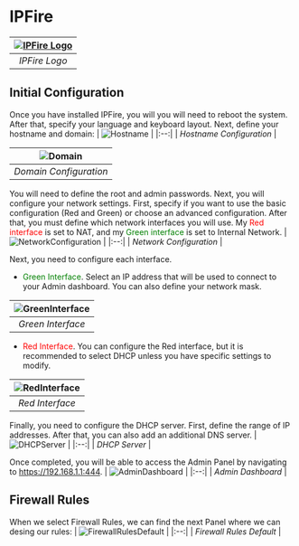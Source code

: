 # IPFire
| [![IPFire Logo](/assets/ipfire.png)](https://www.ipfire.org/) |
|:--:| 
| *IPFire Logo* |

## Initial Configuration
Once you have installed IPFire, you will you will need to reboot the system. 
After that, specify your language and keyboard layout.
Next, define your hostname and domain:
| ![Hostname](/assets/ipfire/VirtualBox_IPFire_Hostname.png) |
|:--:| 
| *Hostname Configuration* |

| ![Domain](/assets/ipfire/VirtualBox_IPFire_Domain.png) |
|:--:| 
| *Domain Configuration* |

You will need to define the root and admin passwords. 
Next, you will configure your network settings. 
First, specify if you want to use the basic configuration (Red and Green) or choose an advanced configuration. 
After that, you must define which network interfaces you will use. 
My <span style="color:red">Red interface</span> is set to NAT, and my <span style="color:green">Green interface</span> is set to Internal Network.
| ![NetworkConfiguration](/assets/ipfire/VirtualBox_IPFire_NetworkConfig.png) |
|:--:| 
| *Network Configuration* |

Next, you need to configure each interface.
- <span style="color:green">Green Interface</span>. Select an IP address that will be used to connect to your Admin dashboard. You can also define your network mask.

| ![GreenInterface](/assets/ipfire/VirtualBox_IPFire_GreenInt.png) |
|:--:| 
| *Green Interface* | 

- <span style="color:red">Red Interface</span>. You can configure the Red interface, but it is recommended to select DHCP unless you have specific settings to modify.

| ![RedInterface](/assets/ipfire/VirtualBox_IPFire_RedInt.png) |
|:--:| 
| *Red Interface* |

Finally, you need to configure the DHCP server. First, define the range of IP addresses. After that, you can also add an additional DNS server.
| ![DHCPServer](/assets/ipfire/VirtualBox_IPFire_DHCPServer.png) |
|:--:| 
| *DHCP Server* |

Once completed, you will be able to access the Admin Panel by navigating to  https://192.168.1.1:444.
| ![AdminDashboard](/assets/ipfire/VirtualBox_IPFire_Dashboard.png) |
|:--:| 
| *Admin Dashboard* |

## Firewall Rules
When we select Firewall Rules, we can find the next Panel where we can desing our rules:
| ![FirewallRulesDefault](/assets/ipfire/VirtualBox_IPFire_FirewallRules.png) |
|:--:| 
| *Firewall Rules Default* |
